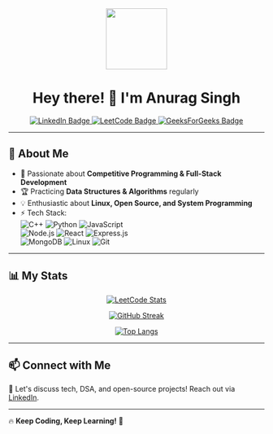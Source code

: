 <div id="header" align="center">
  <img src="https://media.giphy.com/media/EOmYN5kVP3W2Lyn6dx/giphy.gif" width="120"/>
  <h1>Hey there! 👋 I'm Anurag Singh</h1>
</div>

<div id="badges" align="center">
  <a href="https://www.linkedin.com/in/senpaishane">
    <img src="https://img.shields.io/badge/LinkedIn-blue?style=for-the-badge&logo=linkedin&logoColor=white" alt="LinkedIn Badge"/>
  </a>
  <a href="https://leetcode.com/SenpaiShane/">
    <img src="https://img.shields.io/badge/LeetCode-FFA116?style=for-the-badge&logo=leetcode&logoColor=white" alt="LeetCode Badge"/>
  </a>
  <a href="https://auth.geeksforgeeks.org/user/senpaishane/">
    <img src="https://img.shields.io/badge/GeeksforGeeks-2F8D46?style=for-the-badge&logo=geeksforgeeks&logoColor=white" alt="GeeksForGeeks Badge"/>
  </a>
</div>

---

## 🚀 About Me
- 🔭 Passionate about **Competitive Programming & Full-Stack Development**  
- 🏆 Practicing **Data Structures & Algorithms** regularly  
- 💡 Enthusiastic about **Linux, Open Source, and System Programming**  
- ⚡ Tech Stack:  
  ![C++](https://img.shields.io/badge/C++-00599C?style=for-the-badge&logo=cplusplus&logoColor=white)
  ![Python](https://img.shields.io/badge/Python-3776AB?style=for-the-badge&logo=python&logoColor=white)
  ![JavaScript](https://img.shields.io/badge/JavaScript-F7DF1E?style=for-the-badge&logo=javascript&logoColor=black)  
  ![Node.js](https://img.shields.io/badge/Node.js-339933?style=for-the-badge&logo=nodedotjs&logoColor=white)
  ![React](https://img.shields.io/badge/React-61DAFB?style=for-the-badge&logo=react&logoColor=black)
  ![Express.js](https://img.shields.io/badge/Express.js-000000?style=for-the-badge&logo=express&logoColor=white)  
  ![MongoDB](https://img.shields.io/badge/MongoDB-47A248?style=for-the-badge&logo=mongodb&logoColor=white)
  ![Linux](https://img.shields.io/badge/Linux-FCC624?style=for-the-badge&logo=linux&logoColor=black)
  ![Git](https://img.shields.io/badge/Git-F05032?style=for-the-badge&logo=git&logoColor=white)

---

## 📊 My Stats  

<div align="center">

[![LeetCode Stats](https://leetcard.jacoblin.cool/SenpaiShane?theme=dark&font=Karma&ext=heatmap)](https://leetcode.com/SenpaiShane/)


[![GitHub Streak](https://github-readme-streak-stats-topaz-six.vercel.app?user=ShinsuSenju&theme=tokyonight)](https://git.io/streak-stats)  

[![Top Langs](https://github-readme-stats.vercel.app/api/top-langs/?username=shinsusenju&layout=compact&theme=radical)](https://github.com/anuraghazra/github-readme-stats)

</div>

---

## 📫 Connect with Me
💬 Let's discuss tech, DSA, and open-source projects! Reach out via [LinkedIn](https://www.linkedin.com/in/senpaishane).

---

🔥 **Keep Coding, Keep Learning!** 🚀

